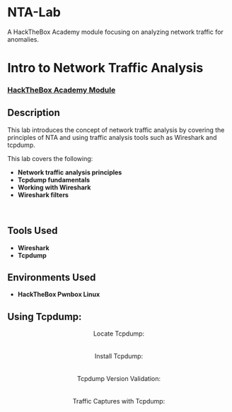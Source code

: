 # NTA-Lab
A HackTheBox Academy module focusing on analyzing network traffic for anomalies.

<h1>Intro to Network Traffic Analysis</h1>

 ### [HackTheBox Academy Module](https://academy.hackthebox.com/module/details/81)

<h2>Description</h2>
This lab introduces the concept of network traffic analysis by covering the principles of NTA and using traffic analysis tools such as Wireshark and tcpdump.

This lab covers the following:

- <b>Network traffic analysis principles</b>
- <b>Tcpdump fundamentals</b>
- <b>Working with Wireshark</b>
- <b>Wireshark filters</b>
<br />


<h2>Tools Used</h2>

- <b>Wireshark</b> 
- <b>Tcpdump</b>

<h2>Environments Used </h2>

- <b>HackTheBox Pwnbox Linux</b>

<h2>Using Tcpdump:</h2>

<p align="center">
Locate Tcpdump: <br/>

<br />
<br />
Install Tcpdump:  <br/>

<br />
<br />
Tcpdump Version Validation: <br/>

<br />
<br />
Traffic Captures with Tcpdump:  <br/>

<br />
<br />

<!--
 ```diff
- text in red
+ text in green
! text in orange
# text in gray
@@ text in purple (and bold)@@
```
--!>
